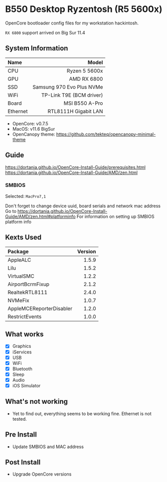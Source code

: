 # B550 Desktop Ryzentosh (R5 5600x)

OpenCore bootloader config files for my workstation hackintosh.

`RX 6800` support arrived on Big Sur 11.4

## System Information

| Name     |                     Model |
| :------- | ------------------------: |
| CPU      |             Ryzen 5 5600x |
| GPU      |               AMD RX 6800 |
| SSD      | Samsung 970 Evo Plus NVMe |
| WiFi     |  TP-Link T9E (BCM driver) |
| Board    |            MSI B550 A-Pro |
| Ethernet |      RTL8111H Gigabit LAN |

- OpenCore: v0.7.5
- MacOS: v11.6 BigSur
- OpenCanopy theme: <https://github.com/tekteq/opencanopy-minimal-theme>

## Guide

<https://dortania.github.io/OpenCore-Install-Guide/prerequisites.html>
<https://dortania.github.io/OpenCore-Install-Guide/AMD/zen.html>

### SMBIOS

Selected: `MacPro7,1`

Don't forget to change device uuid, board serials and network mac address
Go to <https://dortania.github.io/OpenCore-Install-Guide/AMD/zen.html#platforminfo> For information on setting up SMBIOS platform info

## Kexts Used

| Package                  | Version |
| :----------------------- | ------: |
| AppleALC                 |   1.5.9 |
| Lilu                     |   1.5.2 |
| VirtualSMC               |   1.2.2 |
| AirportBcrmFixup         |   2.1.2 |
| RealtekRTL8111           |   2.4.0 |
| NVMeFix                  |   1.0.7 |
| AppleMCEReporterDisabler |   1.2.0 |
| RestrictEvents           |   1.0.0 |

## What works

- [x] Graphics
- [x] iServices
- [x] USB
- [x] WiFi
- [x] Bluetooth
- [x] Sleep
- [x] Audio
- [x] iOS Simulator

## What's not working

- Yet to find out, everything seems to be working fine. Ethernet is not tested.


## Pre Install

- Update SMBIOS and MAC address
  
## Post Install

- Upgrade OpenCore versions
  
